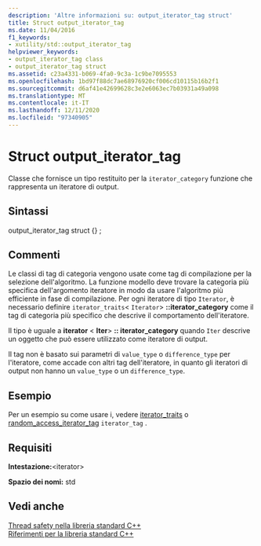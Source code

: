 ```yaml
---
description: 'Altre informazioni su: output_iterator_tag struct'
title: Struct output_iterator_tag
ms.date: 11/04/2016
f1_keywords:
- xutility/std::output_iterator_tag
helpviewer_keywords:
- output_iterator_tag class
- output_iterator_tag struct
ms.assetid: c23a4331-b069-4fa0-9c3a-1c9be7095553
ms.openlocfilehash: 1bd97f88dc7ae68976920cf006cd10115b16b2f1
ms.sourcegitcommit: d6af41e42699628c3e2e6063ec7b03931a49a098
ms.translationtype: MT
ms.contentlocale: it-IT
ms.lasthandoff: 12/11/2020
ms.locfileid: "97340905"
---
```

# <a name="output_iterator_tag-struct"></a>Struct output_iterator_tag

Classe che fornisce un tipo restituito per la `iterator_category` funzione che rappresenta un iteratore di output.

## <a name="syntax"></a>Sintassi

output_iterator_tag struct {} ;

## <a name="remarks"></a>Commenti

Le classi di tag di categoria vengono usate come tag di compilazione per la selezione dell'algoritmo. La funzione modello deve trovare la categoria più specifica dell'argomento iteratore in modo da usare l'algoritmo più efficiente in fase di compilazione. Per ogni iteratore di tipo `Iterator`, è necessario definire `iterator_traits`< `Iterator`> **::iterator_category** come il tag di categoria più specifico che descrive il comportamento dell'iteratore.

Il tipo è uguale a **iterator** \< **Iter**> **:: iterator_category** quando `Iter` descrive un oggetto che può essere utilizzato come iteratore di output.

Il tag non è basato sui parametri di `value_type` o `difference_type` per l'iteratore, come accade con altri tag dell'iteratore, in quanto gli iteratori di output non hanno un `value_type` o un `difference_type`.

## <a name="example"></a>Esempio

Per un esempio su come usare i, vedere [iterator_traits](../standard-library/iterator-traits-struct.md) o [random_access_iterator_tag](../standard-library/random-access-iterator-tag-struct.md) `iterator_tag` .

## <a name="requirements"></a>Requisiti

**Intestazione:**\<iterator>

**Spazio dei nomi:** std

## <a name="see-also"></a>Vedi anche

[Thread safety nella libreria standard C++](../standard-library/thread-safety-in-the-cpp-standard-library.md)\
[Riferimenti per la libreria standard C++](../standard-library/cpp-standard-library-reference.md)

